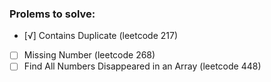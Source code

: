 
### Prolems to solve:
- [√] Contains Duplicate (leetcode 217)
- [ ] Missing Number (leetcode 268)
- [ ] Find All Numbers Disappeared in an Array (leetcode 448)
